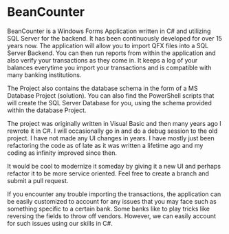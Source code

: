 # BeanCounter
BeanCounter is a Windows Forms Application written in C# and utilizing SQL Server for the backend. It has been continuously developed for over 15 years now. The  application will allow you to import QFX files into a SQL Server Backend. You can then run reports from within the application and also verify your transactions as they come in. It keeps a log of your balances everytime you import your transactions and is compatible with many banking institutions. 

The Project also contains the database schema in the form of a MS Database Project (solution). You can also find the PowerShell scripts that will create the SQL Server Database for you, using the schema provided within the database Project. 

The project was originally written in Visual Basic and then many years ago I rewrote it in C#. I will occasionally go in and do a debug session to the old project. I have not made any UI changes in years. I have mostly just been refactoring the code as of late as it was written a lifetime ago and my coding as infinity improved since then.

It would be cool to modernize it someday by giving it a new UI and perhaps refactor it to be more service oriented. Feel free to create a branch and submit a pull request.

If you encounter any trouble importing the transactions, the application can be easily customized to account for any issues that you may face such as something specific to a certain bank. Some banks like to play tricks like reversing the fields to throw off vendors. However, we can easily account for such issues using our skills in C#.